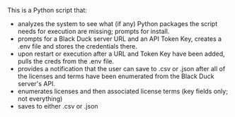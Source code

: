 This is a Python script that:

- analyzes the system to see what (if any) Python packages the script needs for execution are missing; prompts for install.
- prompts for a Black Duck server URL and an API Token Key, creates a .env file and stores the credentials there.
- upon restart or execution after a URL and Token Key have been added, pulls the creds from the .env file.
- provides a notification that the user can save to .csv or .json after all of the licenses and terms have been enumerated from the Black Duck server's API.
- enumerates licenses and then associated license terms (key fields only; not everything)
- saves to either .csv or .json

